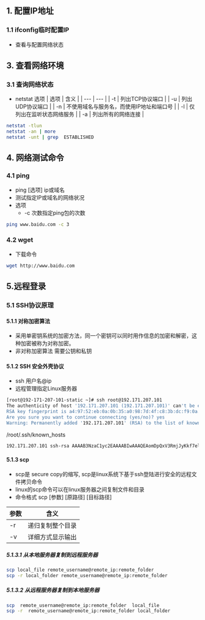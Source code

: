 ## 1. 配置IP地址
### 1.1 ifconfig临时配置IP
- 查看与配置网络状态
## 3. 查看网络环境
### 3.1 查询网络状态
- netstat 选项
| 选项 | 含义 |
| --- | --- |
| -t | 列出TCP协议端口 |
| -u | 列出UDP协议端口 |
| -n | 不使用域名与服务名，而使用IP地址和端口号 |
| -l | 仅列出在监听状态网络服务 |
| -a | 列出所有的网络连接 |

```sh
netstat -tlun
netstat -an | more
netstat -unt | grep  ESTABLISHED
```

## 4. 网络测试命令
### 4.1 ping
- ping [选项] ip或域名
- 测试指定IP或域名的网络状况
- 选项
    - -c 次数指定ping包的次数
```sh
ping www.baidu.com -c 3
```
### 4.2 wget
- 下载命令
```sh
wget http://www.baidu.com
```
## 5.远程登录
### 5.1 SSH协议原理
#### 5.1.1 对称加密算法
- 采用单密钥系统的加密方法，同一个密钥可以同时用作信息的加密和解密，这种加密被称为对称加密。
- 非对称加密算法 需要公钥和私钥
#### 5.1.2 SSH 安全外壳协议
- ssh 用户名@ip
- 远程管理指定Linux服务器
```sh
[root@192-171-207-101-static ~]# ssh root@192.171.207.101
The authenticity of host '192.171.207.101 (192.171.207.101)' can't be established.
RSA key fingerprint is a4:97:52:eb:0a:0b:35:a0:98:7d:4f:c8:3b:dc:f9:0a.
Are you sure you want to continue connecting (yes/no)? yes
Warning: Permanently added '192.171.207.101' (RSA) to the list of known hosts.
```
/root/.ssh/known_hosts
```sh
192.171.207.101 ssh-rsa AAAAB3NzaC1yc2EAAAABIwAAAQEAomDpQxV3RmjJyKkf7elMTInbdm+/ZLnFpfbAryi5PSb2ewfYbwRaBcVl1lBta6yjFuz0J12p9qy90DBhadvoBsfwTB8lQhmlT8B2eCcHr0bfLa1IdKMcjImxRJiD4v0emCGFquHnHIr41vs8uxQ2Ek28mH/1JC0e/+VPEvylBB4+Kk2789ACdAlmhGTtlu7zgeUoLaWQSl1/6g7zfSLIz+/U8qGiRSPaGT+M40oqx/PZdoGOMTRhHgNIR5qgvcNaJXhlZGYT42fLFSmtzUHJ030hP7JGZ99oXS20/mnc8qvonC9itp0+K/nCj5g6uR/gPFb5B0NmTZCM2/gcLkHumw==
```
#### 5.1.3 scp
- scp是 secure copy的缩写, scp是linux系统下基于ssh登陆进行安全的远程文件拷贝命令
- linux的scp命令可以在linux服务器之间复制文件和目录
- 命令格式 scp [参数] [原路径] [目标路径]

| 参数 | 含义 |
| --- | --- |
| -r | 递归复制整个目录 |
| -v | 详细方式显示输出 |

##### 5.1.3.1 从本地服务器复制到远程服务器 
```sh
scp local_file remote_username@remote_ip:remote_folder  
scp -r local_folder remote_username@remote_ip:remote_folder  
```

##### 5.1.3.2 从远程服务器复制到本地服务器
```sh
scp  remote_username@remote_ip:remote_folder  local_file
scp -r  remote_username@remote_ip:remote_folder local_folder
```